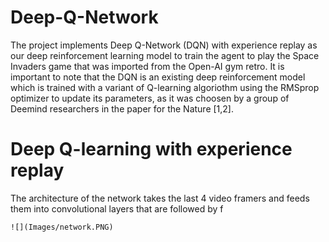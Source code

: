 # Deep-Q-Network

The project implements Deep Q-Network (DQN) with experience replay as our deep reinforcement learning model to train the agent to play the Space Invaders game that was imported from the Open-AI gym retro. It is important to note that the DQN is an existing deep reinforcement model which is trained with a variant of Q-learning algoriothm using the RMSprop optimizer to update its parameters, as it was choosen by a group of Deemind researchers in the paper for the Nature [1,2].

# Deep Q-learning with experience replay

The architecture of the network takes the last 4 video framers and feeds them into convolutional layers that are followed by f
```
![](Images/network.PNG)
```
